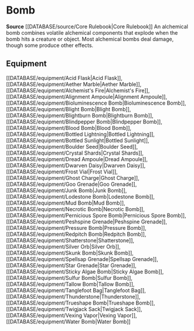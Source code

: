 ﻿---
id: '21'
name: Bomb
rarity: Common
source: '[[DATABASE/source/Core Rulebook|Core Rulebook]]'
trait:
- Bomb
type: Trait

---
# Bomb

**Source** [[DATABASE/source/Core Rulebook|Core Rulebook]] 
An alchemical bomb combines volatile alchemical components that explode when the bomb hits a creature or object. Most alchemical bombs deal damage, though some produce other effects.

## Equipment

[[DATABASE/equipment/Acid Flask|Acid Flask]], [[DATABASE/equipment/Aether Marble|Aether Marble]], [[DATABASE/equipment/Alchemist's Fire|Alchemist's Fire]], [[DATABASE/equipment/Alignment Ampoule|Alignment Ampoule]], [[DATABASE/equipment/Bioluminescence Bomb|Bioluminescence Bomb]], [[DATABASE/equipment/Blight Bomb|Blight Bomb]], [[DATABASE/equipment/Blightburn Bomb|Blightburn Bomb]], [[DATABASE/equipment/Blindpepper Bomb|Blindpepper Bomb]], [[DATABASE/equipment/Blood Bomb|Blood Bomb]], [[DATABASE/equipment/Bottled Lightning|Bottled Lightning]], [[DATABASE/equipment/Bottled Sunlight|Bottled Sunlight]], [[DATABASE/equipment/Boulder Seed|Boulder Seed]], [[DATABASE/equipment/Crystal Shards|Crystal Shards]], [[DATABASE/equipment/Dread Ampoule|Dread Ampoule]], [[DATABASE/equipment/Dwarven Daisy|Dwarven Daisy]], [[DATABASE/equipment/Frost Vial|Frost Vial]], [[DATABASE/equipment/Ghost Charge|Ghost Charge]], [[DATABASE/equipment/Goo Grenade|Goo Grenade]], [[DATABASE/equipment/Junk Bomb|Junk Bomb]], [[DATABASE/equipment/Lodestone Bomb|Lodestone Bomb]], [[DATABASE/equipment/Mud Bomb|Mud Bomb]], [[DATABASE/equipment/Necrotic Bomb|Necrotic Bomb]], [[DATABASE/equipment/Pernicious Spore Bomb|Pernicious Spore Bomb]], [[DATABASE/equipment/Peshspine Grenade|Peshspine Grenade]], [[DATABASE/equipment/Pressure Bomb|Pressure Bomb]], [[DATABASE/equipment/Redpitch Bomb|Redpitch Bomb]], [[DATABASE/equipment/Shatterstone|Shatterstone]], [[DATABASE/equipment/Silver Orb|Silver Orb]], [[DATABASE/equipment/Skunk Bomb|Skunk Bomb]], [[DATABASE/equipment/Spellsap Grenade|Spellsap Grenade]], [[DATABASE/equipment/Star Grenade|Star Grenade]], [[DATABASE/equipment/Sticky Algae Bomb|Sticky Algae Bomb]], [[DATABASE/equipment/Sulfur Bomb|Sulfur Bomb]], [[DATABASE/equipment/Tallow Bomb|Tallow Bomb]], [[DATABASE/equipment/Tanglefoot Bag|Tanglefoot Bag]], [[DATABASE/equipment/Thunderstone|Thunderstone]], [[DATABASE/equipment/Trueshape Bomb|Trueshape Bomb]], [[DATABASE/equipment/Twigjack Sack|Twigjack Sack]], [[DATABASE/equipment/Vexing Vapor|Vexing Vapor]], [[DATABASE/equipment/Water Bomb|Water Bomb]]